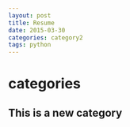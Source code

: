 ```yaml
---
layout: post
title: Resume
date: 2015-03-30
categories: category2
tags: python
---
```


categories
===============


##	This is a new category

